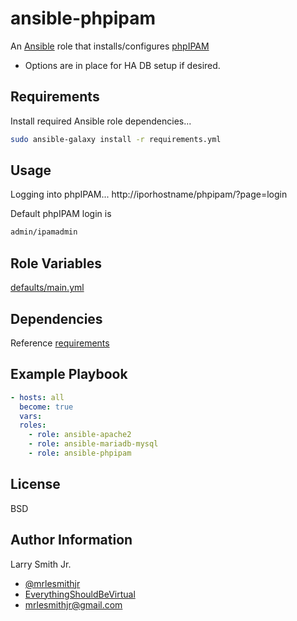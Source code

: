 # ansible-phpipam

An [Ansible](https://www.ansible.com) role that installs/configures [phpIPAM](http://phpipam.net/)

- Options are in place for HA DB setup if desired.

## Requirements

Install required Ansible role dependencies...

```bash
sudo ansible-galaxy install -r requirements.yml
```

## Usage

Logging into phpIPAM...
http://iporhostname/phpipam/?page=login

Default phpIPAM login is

```bash
admin/ipamadmin
```

## Role Variables

[defaults/main.yml](defaults/main.yml)

## Dependencies

Reference [requirements](#requirements)

## Example Playbook

```yaml
- hosts: all
  become: true
  vars:
  roles:
    - role: ansible-apache2
    - role: ansible-mariadb-mysql
    - role: ansible-phpipam
```

## License

BSD

## Author Information

Larry Smith Jr.

- [@mrlesmithjr](https://www.twitter.com/mrlesmithjr)
- [EverythingShouldBeVirtual](http://everythingshouldbevirtual.com)
- [mrlesmithjr@gmail.com](mailto:mrlesmithjr@gmail.com)
